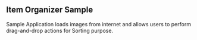 ## Item Organizer Sample

Sample Application loads images from internet and allows users to perform drag-and-drop actions for Sorting purpose.
